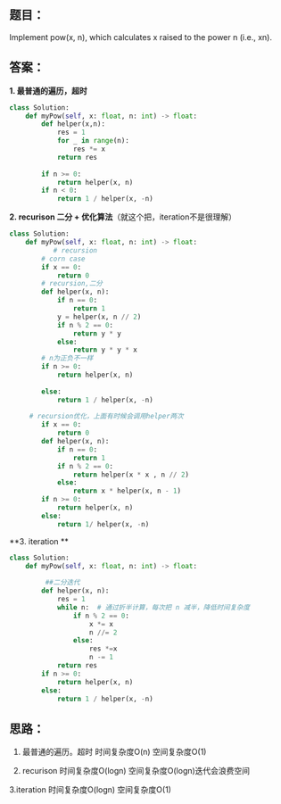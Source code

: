 ## 题目：

Implement pow(x, n), which calculates x raised to the power n (i.e., xn).

## 答案：
**1. 最普通的遍历，超时**
```python
class Solution:
    def myPow(self, x: float, n: int) -> float:
        def helper(x,n):
            res = 1
            for _ in range(n):
                res *= x
            return res
            
        if n >= 0:
            return helper(x, n)
        if n < 0:
            return 1 / helper(x, -n)
```
**2. recurison 二分 + 优化算法**（就这个把，iteration不是很理解）
```python
class Solution:
    def myPow(self, x: float, n: int) -> float:
           # recursion
        # corn case
        if x == 0:
            return 0
        # recursion,二分
        def helper(x, n):
            if n == 0:
                return 1
            y = helper(x, n // 2)
            if n % 2 == 0:
                return y * y
            else:
                return y * y * x
        # n为正负不一样  
        if n >= 0:
            return helper(x, n)
            
        else:
            return 1 / helper(x, -n)
            
     # recursion优化，上面有时候会调用helper两次
        if x == 0:
            return 0
        def helper(x, n):
            if n == 0:
                return 1
            if n % 2 == 0:
                return helper(x * x , n // 2)
            else:
                return x * helper(x, n - 1)
        if n >= 0:
            return helper(x, n)
        else:
            return 1/ helper(x, -n)

```
**3. iteration **
```python
class Solution:
    def myPow(self, x: float, n: int) -> float:
     
         ##二分迭代
        def helper(x, n):
            res = 1
            while n:  # 通过折半计算，每次把 n 减半，降低时间复杂度
                if n % 2 == 0:
                    x *= x
                    n //= 2
                else:
                    res *=x
                    n -= 1
            return res
        if n >= 0:
            return helper(x, n)
        else:
            return 1 / helper(x, -n)

```

## 思路：
1. 最普通的遍历。超时
时间复杂度O(n)
空间复杂度O(1)

2. recurison 
时间复杂度O(logn)
空间复杂度O(logn)迭代会浪费空间


3.iteration
时间复杂度O(logn)
空间复杂度O(1)
